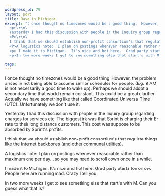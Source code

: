 ```yaml
--- 
wordpress_id: 79
layout: post
title: Dave in Michigan
excerpt: "I once thought no timezones would be a good thing.  However, the problem arises in not being able to assume similar schedules for people.  (E.g. 8 AM is not necessarily a good time to wake up).  Perhaps we should adopt a secondary time that would remain constant.  This could be a great clarifier.  Actually we have something like that called Coordinated Universal Time (UTC).  Unfortunately we don't use it.\r\n\
  <p>\r\n\
  Yesterday I had this discussion with people in the Inquiry group regarding charges for services etc.  The biggest irk was that Sprint is charging their E-rate to their long distance customers.  This cost was suppose to be absorbed by Sprint's profits.\r\n\
  <P>\r\n\
  I think that we should establish non-profit consortium's that regulate things like the Internet backbones (and other communal utilities).\r\n\
  <P>A logistics note:  I plan on postings whenever reasonable rather than maximum one per day... so you may need to scroll down once in a while.\r\n\
  <p> I made it to Michigan.  It's nice and hot here.  Grad party starts tomorrow.  People here are running mad.  Crazy I tell you.\r\n\
  <p>In two more weeks I get to see something else that start's with M.  Can you guess what that is? "

tags: 
---
```


I once thought no timezones would be a good thing.  However, the problem arises in not being able to assume similar schedules for people.  (E.g. 8 AM is not necessarily a good time to wake up).  Perhaps we should adopt a secondary time that would remain constant.  This could be a great clarifier.  Actually we have something like that called Coordinated Universal Time (UTC).  Unfortunately we don't use it.
<p>
Yesterday I had this discussion with people in the Inquiry group regarding charges for services etc.  The biggest irk was that Sprint is charging their E-rate to their long distance customers.  This cost was suppose to be absorbed by Sprint's profits.
<P>
I think that we should establish non-profit consortium's that regulate things like the Internet backbones (and other communal utilities).
<P>A logistics note:  I plan on postings whenever reasonable rather than maximum one per day... so you may need to scroll down once in a while.
<p> I made it to Michigan.  It's nice and hot here.  Grad party starts tomorrow.  People here are running mad.  Crazy I tell you.
<p>In two more weeks I get to see something else that start's with M.  Can you guess what that is? 
